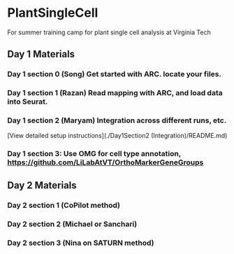 # PlantSingleCell
For summer training camp for plant single cell analysis at Virginia Tech



## Day 1 Materials
### Day 1 section 0 (Song) Get started with ARC. locate your files.
### Day 1 section 1 (Razan) Read mapping with ARC, and load data into Seurat.
### Day 1 section 2 (Maryam) Integration across different runs, etc.
[View detailed setup instructions](./Day1Section2 (Integration)/README.md)
### Day 1 section 3: Use OMG for cell type annotation, https://github.com/LiLabAtVT/OrthoMarkerGeneGroups

## Day 2 Materials
### Day 2 section 1 (CoPilot method)
### Day 2 section 2 (Michael or Sanchari)
### Day 2 section 3 (Nina on SATURN method)
